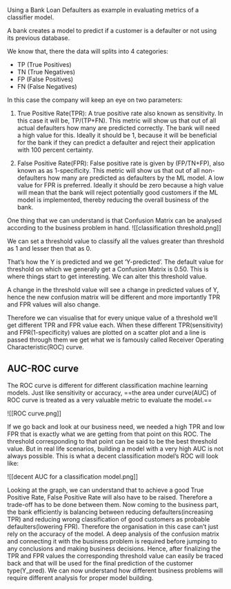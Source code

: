 
Using a Bank Loan Defaulters as example in evaluating metrics of a classifier model.

A bank creates a model to predict if a customer is a defaulter or not using its previous database. 

We know that, there the data will splits into 4 categories:
- TP (True Positives)
- TN (True Negatives)
- FP (False Positives)
- FN (False Negatives)

In this case the company will keep an eye on two parameters:

1) True Positive Rate(TPR): A true positive rate also known as sensitivity. In this case it will be, TP/(TP+FN). This metric will show us that out of all actual defaulters how many are predicted correctly. The bank will need a high value for this. Ideally it should be 1, because it will be beneficial for the bank if they can predict a defaulter and reject their application with 100 percent certainty.

3) False Positive Rate(FPR): False positive rate is given by (FP/TN+FP), also known as as 1-specificity. This metric will show us that out of all non-defaulters how many are predicted as defaulters by the ML model. A low value for FPR is preferred. Ideally it should be zero because a high value will mean that the bank will reject potentially good customers if the ML model is implemented, thereby reducing the overall business of the bank.

One thing that we can understand is that Confusion Matrix can be analysed according to the business problem in hand.
![[classification threshold.png]]

We can set a threshold value to classify all the values greater than threshold as 1 and lesser then that as 0. 

That’s how the Y is predicted and we get ‘Y-predicted’. The default value for threshold on which we generally get a Confusion Matrix is 0.50. This is where things start to get interesting. We can alter this threshold value. 

A change in the threshold value will see a change in predicted values of Y, hence the new confusion matrix will be different and more importantly TPR and FPR values will also change. 

Therefore we can visualise that for every unique value of a threshold we’ll get different TPR and FPR value each. When these different TPR(sensitivity) and FPR(1-specificity) values are plotted on a scatter plot and a line is passed through them we get what we is famously called Receiver Operating Characteristic(ROC) curve.

## AUC-ROC curve
The ROC curve is different for different classification machine learning models. Just like sensitivity or accuracy, ==the area under curve(AUC) of ROC curve is treated as a very valuable metric to evaluate the model.==

![[ROC curve.png]]

If we go back and look at our business need, we needed a high TPR and low FPR that is exactly what we are getting from that point on this ROC. The threshold corresponding to that point can be said to be the best threshold value. But in real life scenarios, building a model with a very high AUC is not always possible. This is what a decent classification model’s ROC will look like:

![[decent AUC for a classification model.png]]

Looking at the graph, we can understand that to achieve a good True Positive Rate, False Positive Rate will also have to be raised. Therefore a trade-off has to be done between them. Now coming to the business part, the bank efficiently is balancing between reducing defaulters(increasing TPR) and reducing wrong classification of good customers as probable defaulters(lowering FPR). Therefore the organisation in this case can’t just rely on the accuracy of the model. A deep analysis of the confusion matrix and connecting it with the business problem is required before jumping to any conclusions and making business decisions. Hence, after finalizing the TPR and FPR values the corresponding threshold value can easily be traced back and that will be used for the final prediction of the customer type(Y_pred). We can now understand how different business problems will require different analysis for proper model building.